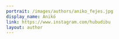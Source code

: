 ```yaml
---
portrait: /images/authors/aniko_fejes.jpg
display_name: Anikó
link: https://www.instagram.com/hubudibu
layout: author
---
```

